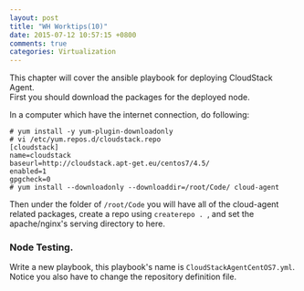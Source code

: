 ```yaml
---
layout: post
title: "WH Worktips(10)"
date: 2015-07-12 10:57:15 +0800
comments: true
categories: Virtualization
---
```

This chapter will cover the ansible playbook for deploying CloudStack Agent.    
First you should download the packages for the deployed node.   

In a computer which have the internet connection, do following:    

```
# yum install -y yum-plugin-downloadonly
# vi /etc/yum.repos.d/cloudstack.repo
[cloudstack]
name=cloudstack
baseurl=http://cloudstack.apt-get.eu/centos7/4.5/
enabled=1
gpgcheck=0
# yum install --downloadonly --downloaddir=/root/Code/ cloud-agent
```
Then under the folder of `/root/Code` you will have all of the cloud-agent related packages, create a repo using `createrepo . `, and set the apache/nginx's serving directory to here.   

### Node Testing.   
Write a new playbook, this playbook's name is `CloudStackAgentCentOS7.yml`.  Notice you also have to change the repository definition file.      
